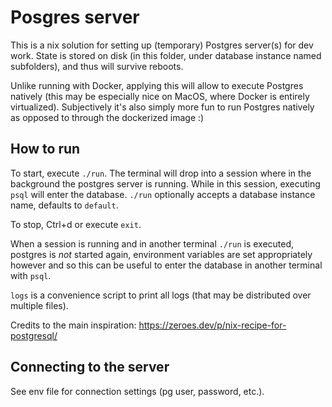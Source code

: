 # Posgres server

This is a nix solution for setting up (temporary) Postgres server(s) for dev
work. State is stored on disk (in this folder, under database instance named
subfolders), and thus will survive reboots.

Unlike running with Docker, applying this will allow to execute Postgres
natively (this may be especially nice on MacOS, where Docker is entirely
virtualized). Subjectively it's also simply more fun to run Postgres natively
as opposed to through the dockerized image :)

## How to run

To start, execute `./run`. The terminal will drop into a session where in the background the postgres server is running. While in this session, executing `psql` will enter the database. `./run` optionally accepts a database instance name, defaults to `default`.

To stop, Ctrl+d or execute `exit`.

When a session is running and in another terminal `./run` is executed, postgres is _not_ started again, environment variables are set appropriately however and so this can be useful to enter the database in another terminal with `psql`.

`logs` is a convenience script to print all logs (that may be distributed over multiple files).

Credits to the main inspiration: https://zeroes.dev/p/nix-recipe-for-postgresql/

## Connecting to the server

See env file for connection settings (pg user, password, etc.).
